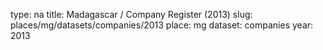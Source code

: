 type: na
title: Madagascar / Company Register (2013)
slug: places/mg/datasets/companies/2013
place: mg
dataset: companies
year: 2013
